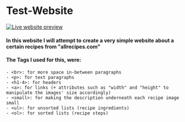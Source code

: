 # Test-Website

[![Live website preview](https://gist.github.com/cxmeel/0dbc95191f239b631c3874f4ccf114e2/raw/SERVICE.svg)]([https://example.com/...](https://laptique.github.io/odin-recipes/index.html))



#### In this website I will attempt to create a very simple website about a certain recipes from "allrecipes.com"
#### The Tags I used for this, were:

```
- <br>: for more space in-between paragraphs
- <p>: for text paragraphs
- <h1-4>: for headers
- <a>: for links (+ attributes such as "width" and "height" to manipulate the images' size accordingly)
- <small>: for making the description underneath each recipe image small 
- <ul>: for unsorted lists (recipe ingredients)
- <ol>: for sorted lists (recipe steps)
```
